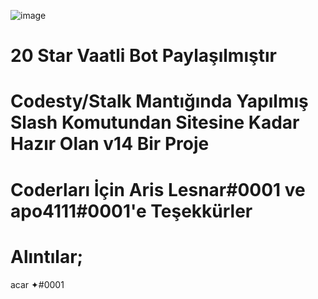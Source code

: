 ![image](https://user-images.githubusercontent.com/97904458/221271293-be8b6f9e-b10a-41a5-8e9a-38a3a8b512b5.png)

# 20 Star Vaatli Bot Paylaşılmıştır

# Codesty/Stalk Mantığında Yapılmış Slash Komutundan Sitesine Kadar Hazır Olan v14 Bir Proje



# Coderları İçin Aris Lesnar#0001 ve apo4111#0001'e Teşekkürler
# Alıntılar;
acar ✦#0001
